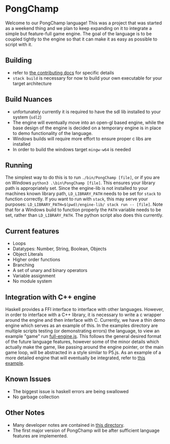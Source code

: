 # PongChamp

Welcome to our PongChamp language! This was a project that was started as a weekend thing and we plan to keep expanding on it to integrate a simple but feature-full game engine. The goal of the language is to be coupled tightly to the engine so that it can make it as easy as possible to script with it.

## Building
* refer to [the contributing docs](CONTRIBUTING.md) for specific details
* `stack build` is necessary for now to build your own executable for your target architecture

## Build Nuances
* unfortunately currently it is required to have the sdl lib installed to your system (`sdl2`)
* The engine will eventually move into an open-gl based engine, while the base design of the engine is decided on a temporary engine is in place to demo functionality of the language.
* Windows builds will require more effort to ensure proper c libs are installed
* In order to build the windows target `mingw-w64` is needed

## Running
The simplest way to do this is to run `./bin/PongChamp [file]`, or if you are on Windows `python3 .\bin\PongChamp [file]`. This ensures your library path is appropriately set. Since the engine-lib is not installed to your machines known library path, `LD_LIBRARY_PATH` needs to be set for `stack` to function correctly. If you want to run with `stack`, this may serve your purposes: `LD_LIBRARY_PATH=$(pwd)/engine-lib/ stack run -- [file]`. Note that for a Windows build to function properly the `PATH` variable needs to be set, rather than `LD_LIBRARY_PATH`. The python script also does this currently.

## Current features
* Loops
* Datatypes: Number, String, Boolean, Objects
* Object Literals
* Higher order functions
* Branching
* A set of unary and binary operators
* Variable assignment
* No module system

## Integration with C++ engine
Haskell provides a FFI interface to interface with other languages. However, in order to interface with a C++ library, it is necessary to write a c wrapper around the engine and then interface with C. Currently, we have a thin demo engine which serves as an example of this. In the examples directory are multiple scripts testing (or demonstrating errors) the language, to view an example "game" run [full-engine.js](examples/full-engine.js). This follows the general desired format of the future language features, however some of the minor details which actually make the game, like passing around the engine pointer, or the main game loop, will be abstracted in a style similar to P5.js. As an example of a more detailed engine that will eventually be integrated, refer to [this example](https://ryanrio.github.io/game-engines-docs/Assignment2_Docs/index.html).

## Known Issues
* The biggest issue is haskell errors are being swallowed
* No garbage collection

## Other Notes
* Many developer notes are contained in [this directory](notes/).
* The first major version of PongChamp will be after sufficient language features are implemented.
